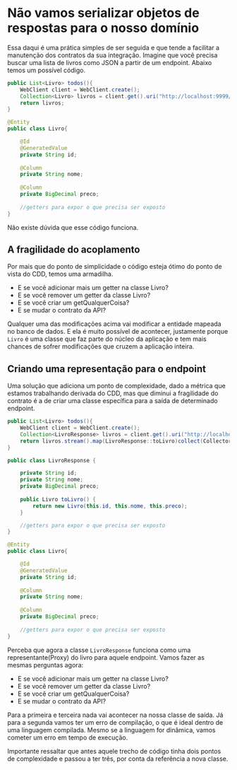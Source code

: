 # Não vamos serializar objetos de respostas para o nosso domínio

Essa daqui é uma prática simples de ser seguida e que tende a facilitar a manutenção dos contratos da sua integração. Imagine 
que você precisa buscar uma lista de livros como JSON a partir de um endpoint. Abaixo temos um possível código.

```java
public List<Livro> todos(){
    WebClient client = WebClient.create();
    Collection<Livro> livros = client.get().uri("http://localhost:9999/api/livros").retrieve().bodyToFlux(Livro.class).block();
    return livros;
}

@Entity
public class Livro{

    @Id
    @GeneratedValue
    private String id;
    
    @Column
    private String nome;
    
    @Column
    private BigDecimal preco;
    
    //getters para expor o que precisa ser exposto
}
```

Não existe dúvida que esse código funciona. 

## A fragilidade do acoplamento

Por mais que do ponto de simplicidade o código esteja ótimo do ponto de vista do CDD, temos uma armadilha. 

* E se você adicionar mais um getter na classe Livro?
* E se você remover um getter da classe Livro?
* E se você criar um getQualquerCoisa?
* E se mudar o contrato da API?

Qualquer uma das modificações acima vai modificar a entidade mapeada no banco de dados. E ela é muito possível 
de acontecer, justamente porque ```Livro``` é uma classe que faz parte do núcleo da aplicação e tem mais chances 
de sofrer modificações que cruzem a aplicação inteira.

## Criando uma representação para o endpoint

Uma solução que adiciona um ponto de complexidade, dado a métrica que estamos trabalhando derivada do CDD, mas que 
diminui a fragilidade do contrato é a de criar uma classe específica para a saída de determinado endpoint. 

```java
public List<Livro> todos(){
    WebClient client = WebClient.create();
    Collection<LivroResponse> livros = client.get().uri("http://localhost:9999/api/livros").retrieve().bodyToFlux(Livro.class).block();
    return livros.stream().map(LivroResponse::toLivro)collect(Collectors.toList());
}

public class LivroResponse {

    private String id;
    private String nome;
    private BigDecimal preco;
 
    public Livro toLivro() {
        return new Livro(this.id, this.nome, this.preco);
    }   

    //getters para expor o que precisa ser exposto
}

@Entity
public class Livro{

    @Id
    @GeneratedValue
    private String id;
    
    @Column
    private String nome;
    
    @Column
    private BigDecimal preco;
    
    //getters para expor o que precisa ser exposto
}
```

Perceba que agora a classe ```LivroResponse``` funciona como uma representante(Proxy) do livro para aquele endpoint. Vamos fazer as mesmas perguntas agora:

* E se você adicionar mais um getter na classe Livro?
* E se você remover um getter da classe Livro?
* E se você criar um getQualquerCoisa?
* E se mudar o contrato da API?

Para a primeira e terceira nada vai acontecer na nossa classe de saída. Já para a segunda vamos ter um erro de compilação, 
o que é ideal dentro de uma linguagem compilada. Mesmo se a linguagem for dinâmica, vamos cometer um erro em tempo de execução. 

Importante ressaltar que antes aquele trecho de código tinha dois pontos de complexidade e passou a ter três, por conta 
da referência a nova classe.
